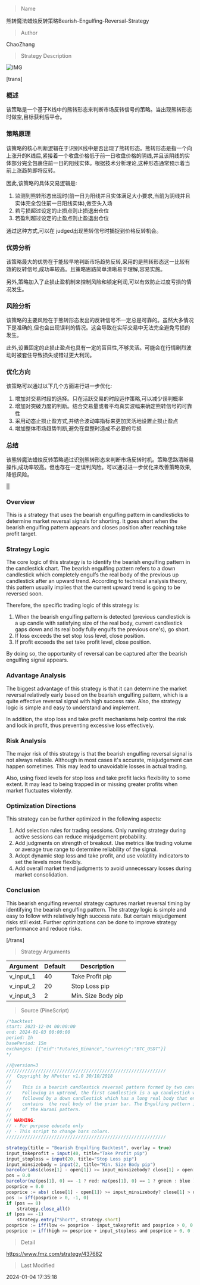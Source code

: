 
> Name

熊转魔法蜡烛反转策略Bearish-Engulfing-Reversal-Strategy

> Author

ChaoZhang

> Strategy Description

![IMG](https://www.fmz.com/upload/asset/13db636103c1c63475f.png)

[trans]

### 概述

该策略是一个基于K线中的熊转形态来判断市场反转信号的策略。当出现熊转形态时做空,目标获利后平仓。

### 策略原理

该策略的核心判断逻辑在于识别K线中是否出现了熊转形态。熊转形态是指一个向上涨升的K线后,紧接着一个收盘价格低于前一日收盘价格的阴线,并且该阴线的实体部分完全包裹住前一日的阳线实体。根据技术分析理论,这种形态通常预示着当前上涨趋势即将反转。

因此,该策略的具体交易逻辑是:

1. 监测到熊转形态出现时(前一日为阳线并且实体满足大小要求,当前为阴线并且实体完全包住前一日阳线实体),做空头入场
2. 若亏损超过设定的止损点则止损退出仓位
3. 若盈利超过设定的止盈点则止盈退出仓位

通过这种方式,可以在 judged出现熊转信号时捕捉到价格反转机会。

### 优势分析

该策略最大的优势在于能较早地判断市场趋势反转,采用的是熊转形态这一比较有效的反转信号,成功率较高。且策略思路简单清晰易于理解,容易实施。

另外,策略加入了止损止盈机制来控制风险和锁定利润,可以有效防止过度亏损的情况发生。

### 风险分析

该策略的主要风险在于熊转形态发出的反转信号不一定总是可靠的。虽然大多情况下是准确的,但也会出现误判的情况。这会导致在实际交易中无法完全避免亏损的发生。

此外,设置固定的止损止盈点也具有一定的盲目性,不够灵活。可能会在行情剧烈波动时被套住导致损失或错过更大利润。

### 优化方向

该策略可以通过以下几个方面进行进一步优化:

1. 增加对交易时段的选择。只在活跃交易的时段运作策略,可以减少误判概率
2. 增加对突破力度的判断。结合交易量或者平均真实波幅来确定熊转信号的可靠性
3. 采用动态止损止盈方式,并结合波动率指标来更加灵活地设置止损止盈点
4. 增加整体市场趋势判断,避免在盘整时造成不必要的亏损

### 总结

该熊转魔法蜡烛反转策略通过识别熊转形态来判断市场反转时机。策略思路清晰易操作,成功率较高。但也存在一定误判风险。可以通过进一步优化来改善策略效果,降低风险。

||

### Overview 

This is a strategy that uses the bearish engulfing pattern in candlesticks to determine market reversal signals for shorting. It goes short when the bearish engulfing pattern appears and closes position after reaching take profit target.

### Strategy Logic

The core logic of this strategy is to identify the bearish engulfing pattern in the candlestick chart. The bearish engulfing pattern refers to a down candlestick which completely engulfs the real body of the previous up candlestick after an upward trend. According to technical analysis theory, this pattern usually implies that the current upward trend is going to be reversed soon. 

Therefore, the specific trading logic of this strategy is:

1. When the bearish engulfing pattern is detected (previous candlestick is a up candle with satisfying size of the real body, current candlestick gaps down and its real body fully engulfs the previous one's), go short.  
2. If loss exceeds the set stop loss level, close position.
3. If profit exceeds the set take profit level, close position.  

By doing so, the opportunity of reversal can be captured after the bearish engulfing signal appears.

### Advantage Analysis

The biggest advantage of this strategy is that it can determine the market reversal relatively early based on the bearish engulfing pattern, which is a quite effective reversal signal with high success rate. Also, the strategy logic is simple and easy to understand and implement. 

In addition, the stop loss and take profit mechanisms help control the risk and lock in profit, thus preventing excessive loss effectively.

### Risk Analysis  

The major risk of this strategy is that the bearish engulfing reversal signal is not always reliable. Although in most cases it's accurate, misjudgement can happen sometimes. This may lead to unavoidable losses in actual trading.

Also, using fixed levels for stop loss and take profit lacks flexibility to some extent. It may lead to being trapped in or missing greater profits when market fluctuates violently.  

### Optimization Directions

This strategy can be further optimized in the following aspects:

1. Add selection rules for trading sessions. Only running strategy during active sessions can reduce misjudgement probability.
2. Add judgments on strength of breakout. Use metrics like trading volume or average true range to determine reliability of the signal.   
3. Adopt dynamic stop loss and take profit, and use volatility indicators to set the levels more flexibly.  
4. Add overall market trend judgments to avoid unnecessary losses during market consolidation.

### Conclusion

This bearish engulfing reversal strategy captures market reversal timing by identifying the bearish engulfing pattern. The strategy logic is simple and easy to follow with relatively high success rate. But certain misjudgement risks still exist. Further optimizations can be done to improve strategy performance and reduce risks.

[/trans]

> Strategy Arguments



|Argument|Default|Description|
|----|----|----|
|v_input_1|40|Take Profit pip|
|v_input_2|20|Stop Loss pip|
|v_input_3|2|Min. Size Body pip|


> Source (PineScript)

``` javascript
/*backtest
start: 2023-12-04 00:00:00
end: 2024-01-03 00:00:00
period: 1h
basePeriod: 15m
exchanges: [{"eid":"Futures_Binance","currency":"BTC_USDT"}]
*/

//@version=3
////////////////////////////////////////////////////////////
//  Copyright by HPotter v1.0 30/10/2018
//
//    This is a bearish candlestick reversal pattern formed by two candlesticks. 
//    Following an uptrend, the first candlestick is a up candlestick which is 
//    followed by a down candlestick which has a long real body that engulfs or 
//    contains  the real body of the prior bar. The Engulfing pattern is the reverse 
//    of the Harami pattern. 
//
// WARNING:
// - For purpose educate only
// - This script to change bars colors.
////////////////////////////////////////////////////////////

strategy(title = "Bearish Engulfing Backtest", overlay = true)
input_takeprofit = input(40, title="Take Profit pip")
input_stoploss = input(20, title="Stop Loss pip")
input_minsizebody = input(2, title="Min. Size Body pip")
barcolor(abs(close[1] - open[1]) >= input_minsizebody? close[1] > open[1] ? open > close ? open >= close[1] ? open[1] >= close ? open - close > close[1] - open[1] ? yellow :na :na : na : na : na: na)
pos = 0.0
barcolor(nz(pos[1], 0) == -1 ? red: nz(pos[1], 0) == 1 ? green : blue ) 
posprice = 0.0
posprice := abs( close[1] - open[1]) >= input_minsizebody? close[1] > open[1] ? open > close ? open >= close[1] ? open[1] >= close ? open - close > close[1] - open[1] ? close :nz(posprice[1], 0) :nz(posprice[1], 0) : nz(posprice[1], 0) : nz(posprice[1], 0) : nz(posprice[1], 0): nz(posprice[1], 0)
pos := iff(posprice > 0, -1, 0)
if (pos == 0) 
    strategy.close_all()
if (pos == -1)
    strategy.entry("Short", strategy.short)	   	    
posprice := iff(low <= posprice - input_takeprofit and posprice > 0, 0 ,  nz(posprice, 0))
posprice := iff(high >= posprice + input_stoploss and posprice > 0, 0 ,  nz(posprice, 0))
```

> Detail

https://www.fmz.com/strategy/437682

> Last Modified

2024-01-04 17:35:18
